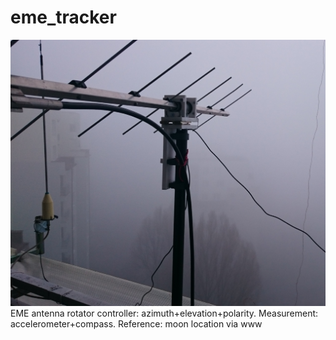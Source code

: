 # eme_tracker
<img src="img/face.jpg" alt="Kitten"
	title="A cute kitten" width="640" />
EME antenna rotator controller: azimuth+elevation+polarity. Measurement: accelerometer+compass. Reference: moon location via www
